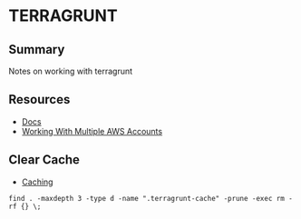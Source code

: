 # TERRAGRUNT

## Summary

Notes on working with terragrunt

## Resources

- [Docs](https://terragrunt.gruntwork.io/docs)
- [Working With Multiple AWS Accounts](https://terragrunt.gruntwork.io/docs/features/work-with-multiple-aws-accounts/)

## Clear Cache

- [Caching](https://terragrunt.gruntwork.io/docs/features/caching/)

```console
find . -maxdepth 3 -type d -name ".terragrunt-cache" -prune -exec rm -rf {} \;
```
